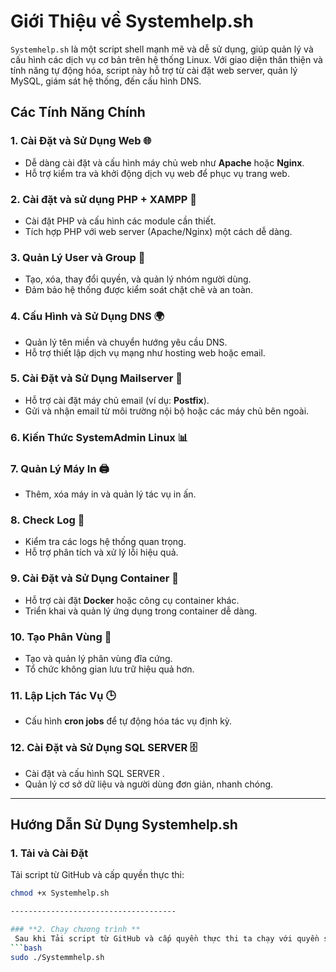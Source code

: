# **Giới Thiệu về Systemhelp.sh**

`Systemhelp.sh` là một script shell mạnh mẽ và dễ sử dụng, giúp quản lý và cấu hình các dịch vụ cơ bản trên hệ thống Linux. Với giao diện thân thiện và tính năng tự động hóa, script này hỗ trợ từ cài đặt web server, quản lý MySQL, giám sát hệ thống, đến cấu hình DNS. 

## **Các Tính Năng Chính**

### **1. Cài Đặt và Sử Dụng Web 🌐**
- Dễ dàng cài đặt và cấu hình máy chủ web như **Apache** hoặc **Nginx**.
- Hỗ trợ kiểm tra và khởi động dịch vụ web để phục vụ trang web.

### **2. Cài đặt và sử dụng PHP + XAMPP 🔧**
- Cài đặt PHP và cấu hình các module cần thiết.
- Tích hợp PHP với web server (Apache/Nginx) một cách dễ dàng.

### **3. Quản Lý User và Group 👥**
- Tạo, xóa, thay đổi quyền, và quản lý nhóm người dùng.
- Đảm bảo hệ thống được kiểm soát chặt chẽ và an toàn.

### **4. Cấu Hình và Sử Dụng DNS 🌍**
- Quản lý tên miền và chuyển hướng yêu cầu DNS.
- Hỗ trợ thiết lập dịch vụ mạng như hosting web hoặc email.

### **5. Cài Đặt và Sử Dụng Mailserver 📧**
- Hỗ trợ cài đặt máy chủ email (ví dụ: **Postfix**).
- Gửi và nhận email từ môi trường nội bộ hoặc các máy chủ bên ngoài.

### **6. Kiến Thức SystemAdmin Linux  📊**

### **7. Quản Lý Máy In 🖨️**
- Thêm, xóa máy in và quản lý tác vụ in ấn.

### **8. Check Log 📂**
- Kiểm tra các logs hệ thống quan trọng.
- Hỗ trợ phân tích và xử lý lỗi hiệu quả.

### **9. Cài Đặt và Sử Dụng Container 🐳**
- Hỗ trợ cài đặt **Docker** hoặc công cụ container khác.
- Triển khai và quản lý ứng dụng trong container dễ dàng.

### **10. Tạo Phân Vùng 💾**
- Tạo và quản lý phân vùng đĩa cứng.
- Tổ chức không gian lưu trữ hiệu quả hơn.

### **11. Lập Lịch Tác Vụ 🕒**
- Cấu hình **cron jobs** để tự động hóa tác vụ định kỳ.

### **12. Cài Đặt và Sử Dụng SQL SERVER 🗄️**
- Cài đặt và cấu hình SQL SERVER . 
- Quản lý cơ sở dữ liệu và người dùng đơn giản, nhanh chóng.

---

## **Hướng Dẫn Sử Dụng Systemhelp.sh**

### **1. Tải và Cài Đặt**

Tải script từ GitHub và cấp quyền thực thi:
```bash
chmod +x Systemhelp.sh

-------------------------------------

### **2. Chạy chương trình **
 Sau khi Tải script từ GitHub và cấp quyền thực thi ta chạy với quyền sudo:
```bash
sudo ./Systemmhelp.sh
